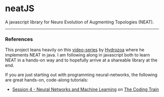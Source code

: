 # neatJS

A javascript library for Neuro Evolution of Augmenting Topologies (NEAT).


---



### References

This project leans heavily on this [video-series](https://www.youtube.com/watch?v=1I1eG-WLLrY) by [Hydrozoa](https://www.youtube.com/channel/UCQ3I9UG_zvcQOs6tTPyyz_A) where he implements NEAT in java. I am following along in
javascript both to learn NEAT in a hands-on way and to hopefully arrive at a shareable library at the end.

If you are just starting out with programming neural-networks, the following are great hands-on, code-along tutorials:

 - [Session 4 - Neural Networks and Machine Learning](https://www.youtube.com/playlist?list=PLRqwX-V7Uu6Y7MdSCaIfsxc561QI0U0Tb) on [The Coding Train](https://www.youtube.com/channel/UCvjgXvBlbQiydffZU7m1_aw)
